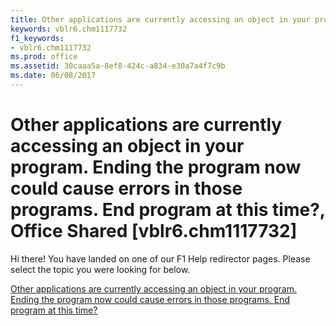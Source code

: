 ```yaml
---
title: Other applications are currently accessing an object in your program. Ending the program now could cause errors in those programs. End program at this time?, Office Shared [vblr6.chm1117732]
keywords: vblr6.chm1117732
f1_keywords:
- vblr6.chm1117732
ms.prod: office
ms.assetid: 30caaa5a-8ef8-424c-a834-e30a7a4f7c9b
ms.date: 06/08/2017
---
```



# Other applications are currently accessing an object in your program. Ending the program now could cause errors in those programs. End program at this time?, Office Shared [vblr6.chm1117732]

Hi there! You have landed on one of our F1 Help redirector pages. Please select the topic you were looking for below.

[Other applications are currently accessing an object in your program. Ending the program now could cause errors in those programs. End program at this time?](http://msdn.microsoft.com/library/b3ce68b0-8e8c-2aa5-c91a-ca99f718130b%28Office.15%29.aspx)

